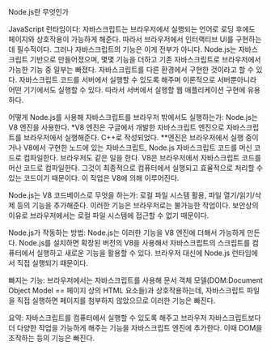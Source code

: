 Node.js란 무엇인가

JavaScript 런타임이다: 자바스크립트는 브라우저에서 실행되는 언어로 로딩 후에도 페이지와 상호작용이 가능하게 해준다.
따라서 브라우저에서 인터랙티브 UI를 구현하는데 필수적이다.
그러나 자바스크립트의 기능은 이게 전부가 아니다. Node.js는 자바스크립트 기반으로 만들어졌으며, 몇몇 기능을 더하고
기존 자바스크립트로 브라우저에서 가능한 기능 중 일부는 빠졌다. 자바스크립트를 다른 환경에서 구현한 것이라고 할 수 있다.
자바스크립트 코드를 서버에서 실행할 수 있도록 해주며 이론적으로 서버뿐아니라 어떤 기기에서도 실행할 수 있다.
따라서 서버에서 실행할 웹 애플리케이션 구현에 유용하다.

어떻게 Node.js를 사용해 자바스크립트를 브라우저 밖에서도 실행하는가: Node.js는 V8 엔진을 사용한다.
*V8 엔진은 구글에서 개발한 자바스크립트 엔진으로 자바스크립트를 브라우저에서 실행해준다. C++로 작성되었다.
**엔진은 브라우저에서 실행 중이거나 V8에서 구현한 노드에 있는 자바스크립트, Node.js 자바스크립트 코드를
머신 코드로 컴파일한다. 
브라우저도 같은 일을 한다. V8은 브라우저에서 자바스크립트 코드를 머신 코드로 컴파일한다. 그것이 최종적으로 컴퓨터에서 실행되고 
효율적으로 처리할 수 있는 코드이기 때문이다. 이 작업은 V8에 의해 이루어진다.

Node.js는 V8 코드베이스로 무엇을 하는가: 로컬 파일 시스템 활용, 파일 열기/읽기/삭제 등의 기능을 추가해준다.
이러한 기능은 브라우저로는 불가능한 작업이다. 보안상의 이유로 브라우저에서는 로컬 파일 시스템에 접근할 수 없기 때문이다.

Node.js가 작동하는 방법: Node.js는 이러한 기능을 V8 엔진에 더해서 가능하게 만든다. Node.js를 설치하면 확장된 버전의 V8을 사용해서 자바스크립트의 스크립트를 컴퓨터에서 실행하고 새로운 기능을 활용할 수 있다. 
브라우저 대신에 Node.js 런타임에서 직접 실행되기 때문이다. 

빠지는 기능: 브라우저에서는 자바스크립트를 사용해 문서 객체 모델(DOM:Document Object Model == 페이지 상의 HTML 요소들)과 상호작용하는데, 자바스크립트 파일을 직접 실행하면 페이지를 첨부하지 않았으므로 이러한 기능은 빠진다.

요약: 자바스크립트를 컴퓨터에서 실행할 수 있도록 해주고 브라우저 자바스크립트보다 더 다양한 작업을 가능하게 해주는
기능을 자바스크립트 엔진에 추가한다. 이때 DOM을 조작하는 등의 기능은 빠진다.